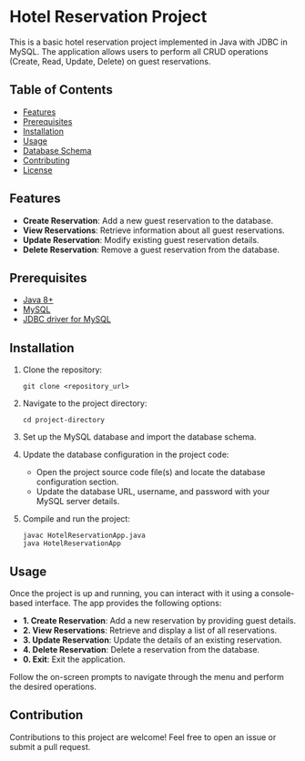 # Hotel Reservation Project

This is a basic hotel reservation project implemented in Java with JDBC in MySQL. The application allows users to perform all CRUD operations (Create, Read, Update, Delete) on guest reservations.

## Table of Contents

- [Features](#features)
- [Prerequisites](#prerequisites)
- [Installation](#installation)
- [Usage](#usage)
- [Database Schema](#database-schema)
- [Contributing](#contributing)
- [License](#license)

## Features

- **Create Reservation**: Add a new guest reservation to the database.
- **View Reservations**: Retrieve information about all guest reservations.
- **Update Reservation**: Modify existing guest reservation details.
- **Delete Reservation**: Remove a guest reservation from the database.

## Prerequisites

- [Java 8+](https://www.oracle.com/java/technologies/javase/javase-jdk8-downloads.html)
- [MySQL](https://dev.mysql.com/downloads/)
- [JDBC driver for MySQL](https://dev.mysql.com/downloads/connector/j/)

## Installation

1. Clone the repository:
    ```shell
    git clone <repository_url>
    ```

2. Navigate to the project directory:
    ```shell
    cd project-directory
    ```

3. Set up the MySQL database and import the database schema.

4. Update the database configuration in the project code:
    - Open the project source code file(s) and locate the database configuration section.
    - Update the database URL, username, and password with your MySQL server details.

5. Compile and run the project:
    ```shell
    javac HotelReservationApp.java
    java HotelReservationApp
    ```

## Usage

Once the project is up and running, you can interact with it using a console-based interface. The app provides the following options:

- **1. Create Reservation**: Add a new reservation by providing guest details.
- **2. View Reservations**: Retrieve and display a list of all reservations.
- **3. Update Reservation**: Update the details of an existing reservation.
- **4. Delete Reservation**: Delete a reservation from the database.
- **0. Exit**: Exit the application.

Follow the on-screen prompts to navigate through the menu and perform the desired operations.

## Contribution
Contributions to this project are welcome! Feel free to open an issue or submit a pull request.

